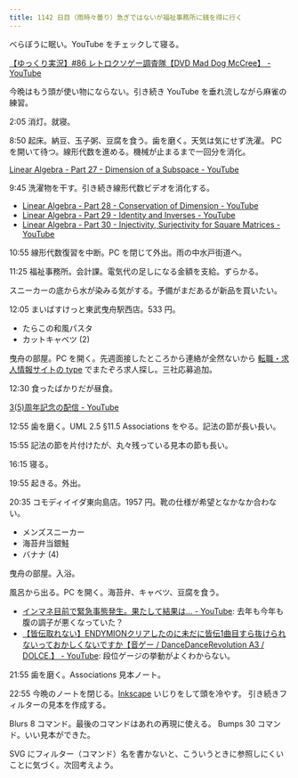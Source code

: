 ```yaml
---
title: 1142 日目（雨時々曇り）急ぎではないが福祉事務所に銭を得に行く
---
```


べらぼうに眠い。YouTube をチェックして寝る。

[【ゆっくり実況】#86 レトロクソゲー調査隊【DVD Mad Dog McCree】 - YouTube](https://www.youtube.com/watch?v=ZL6zOPTkNRQ)

今晩はもう頭が使い物にならない。引き続き YouTube を垂れ流しながら麻雀の練習。

2:05 消灯。就寝。

8:50 起床。納豆、玉子粥、豆腐を食う。歯を磨く。天気は気にせず洗濯。
PC を開いて待つ。線形代数を進める。機械が止まるまで一回分を消化。

[Linear Algebra - Part 27 - Dimension of a Subspace - YouTube](https://www.youtube.com/watch?v=8zp7zb5Nalc&list=PLBh2i93oe2quLc5zaxD0WHzQTGrXMwAI6&index=27)

9:45 洗濯物を干す。引き続き線形代数ビデオを消化する。

* [Linear Algebra - Part 28 - Conservation of Dimension - YouTube](https://www.youtube.com/watch?v=XtiteY3n0Oc&list=PLBh2i93oe2quLc5zaxD0WHzQTGrXMwAI6&index=28)
* [Linear Algebra - Part 29 - Identity and Inverses - YouTube](https://www.youtube.com/watch?v=JUimgJ9E4-c&list=PLBh2i93oe2quLc5zaxD0WHzQTGrXMwAI6&index=29)
* [Linear Algebra - Part 30 - Injectivity, Surjectivity for Square Matrices - YouTube](https://www.youtube.com/watch?v=r3RVsfgZOZo&list=PLBh2i93oe2quLc5zaxD0WHzQTGrXMwAI6&index=30)

10:55 線形代数復習を中断。PC を閉じて外出。雨の中水戸街道へ。

11:25 福祉事務所。会計課。電気代の足しになる金額を支給。ずらかる。

スニーカーの底から水が染みる気がする。予備がまだあるが新品を買いたい。

12:05 まいばすけっと東武曳舟駅西店。533 円。

* たらこの和風パスタ
* カットキャベツ (2)

曳舟の部屋。PC を開く。先週面接したところから連絡が全然ないから
[転職・求人情報サイトの type](https://type.jp/) でまたぞろ求人探し。三社応募追加。

12:30 食ったばかりだが昼食。

[3(5)周年記念の配信 - YouTube](https://www.youtube.com/watch?v=1G-vYMwZRfE)

12:55 歯を磨く。UML 2.5 §11.5 Associations をやる。記法の節が長い長い。

15:55 記法の節を片付けたが、丸々残っている見本の節も長い。

16:15 寝る。

19:55 起きる。外出。

20:35 コモディイイダ東向島店。1957 円。靴の仕様が希望となかなか合わない。

* メンズスニーカー
* 海苔弁当銀鮭
* バナナ (4)

曳舟の部屋。入浴。

風呂から出る。PC を開く。海苔弁、キャベツ、豆腐を食う。

* [インマネ目前で緊急事態発生。果たして結果は… - YouTube](https://www.youtube.com/watch?v=TZWcGzJ3FDI):
  去年も今年も腹の調子が悪くなっていた？
* [【皆伝取れない】ENDYMIONクリアしたのに未だに皆伝1曲目すら抜けられないっておかしくないですか【音ゲー / DanceDanceRevolution A3 / DOLCE.】 - YouTube](https://www.youtube.com/watch?v=qKP7SGGcZu0):
  段位ゲージの挙動がよくわからない。

21:55 歯を磨く。Associations 見本ノート。

22:55 今晩のノートを閉じる。[Inkscape] いじりをして頭を冷やす。
引き続きフィルターの見本を作成する。

Blurs 8 コマンド。最後のコマンドはあれの再現に使える。
Bumps 30 コマンド。いい見本ができた。

SVG にフィルター（コマンド）名を書かないと、こういうときに参照しにくいことに気づく。次回考えよう。

[Inkscape]: <https://inkscape.org/>
